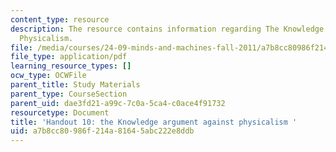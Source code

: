 ```yaml
---
content_type: resource
description: The resource contains information regarding The Knowledge Argument Against
  Physicalism.
file: /media/courses/24-09-minds-and-machines-fall-2011/a7b8cc80986f214a81645abc222e8ddb_MIT24_09F11_knowledge.pdf
file_type: application/pdf
learning_resource_types: []
ocw_type: OCWFile
parent_title: Study Materials
parent_type: CourseSection
parent_uid: dae3fd21-a99c-7c0a-5ca4-c0ace4f91732
resourcetype: Document
title: 'Handout 10: the Knowledge argument against physicalism '
uid: a7b8cc80-986f-214a-8164-5abc222e8ddb
---
```


